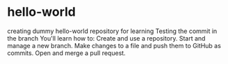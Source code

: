 # hello-world
creating dummy hello-world repository for learning
Testing the commit in the branch
You'll learn how to: Create and use a repository. Start and manage a new branch. Make changes to a file and push them to GitHub as commits. Open and merge a pull request.
